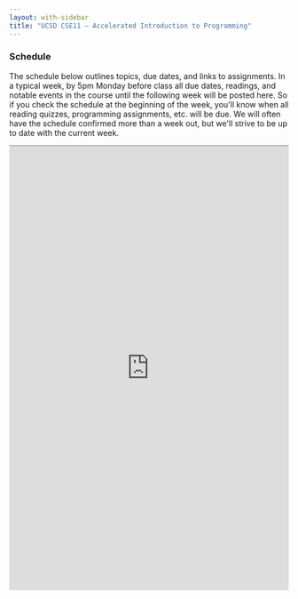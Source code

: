 ```yaml
---
layout: with-sidebar
title: "UCSD CSE11 – Accelerated Introduction to Programming"
---
```


<a id="b:disc"></a>
<h3>Schedule</h3>

The schedule below outlines topics, due dates, and links to assignments. In a
typical week, by 5pm Monday before class all due dates, readings, and notable
events in the course until the following week will be posted here. So if you
check the schedule at the beginning of the week, you'll know when all reading
quizzes, programming assignments, etc. will be due. We will often have the
schedule confirmed more than a week out, but we'll strive to be up to date with
the current week.

<iframe style="border: none; border-top: 1px solid grey; border-spacing: 2px" src="https://docs.google.com/spreadsheets/d/e/2PACX-1vS-GrEMl81YfrS7alVNIZSo6b7embAWj7wcIxW68xwz4oQTZiz5kEMCLesS4OIO6rTVWAfrX0vyQ51C/pubhtml?gid=0&amp;single=true&amp;widget=true&amp;headers=false" width="100%" height="800px"></iframe>
